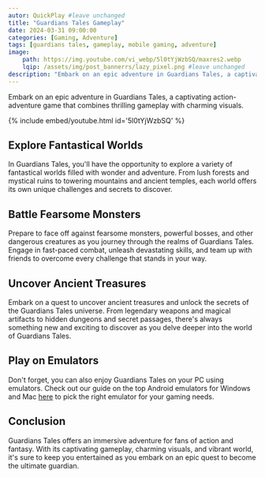 ```yaml
---
autor: QuickPlay #leave unchanged
title: "Guardians Tales Gameplay"
date: 2024-03-31 09:00:00
categories: [Gaming, Adventure]
tags: [guardians tales, gameplay, mobile gaming, adventure]
image: 
    path: https://img.youtube.com/vi_webp/5l0tYjWzbSQ/maxres2.webp 
    lqip: /assets/img/post_bannerrs/lazy_pixel.png #leave unchanged
description: "Embark on an epic adventure in Guardians Tales, a captivating action-adventure game that combines thrilling gameplay with charming visuals. Explore fantastical worlds, battle fearsome monsters, and uncover ancient treasures as you journey through a vibrant fantasy realm. Discover its immersive gameplay, stunning visuals, and how to become the ultimate guardian in this epic adventure."
---
```


Embark on an epic adventure in Guardians Tales, a captivating action-adventure game that combines thrilling gameplay with charming visuals.

{% include embed/youtube.html id='5l0tYjWzbSQ' %}

## Explore Fantastical Worlds
In Guardians Tales, you'll have the opportunity to explore a variety of fantastical worlds filled with wonder and adventure. From lush forests and mystical ruins to towering mountains and ancient temples, each world offers its own unique challenges and secrets to discover.

## Battle Fearsome Monsters
Prepare to face off against fearsome monsters, powerful bosses, and other dangerous creatures as you journey through the realms of Guardians Tales. Engage in fast-paced combat, unleash devastating skills, and team up with friends to overcome every challenge that stands in your way.

## Uncover Ancient Treasures
Embark on a quest to uncover ancient treasures and unlock the secrets of the Guardians Tales universe. From legendary weapons and magical artifacts to hidden dungeons and secret passages, there's always something new and exciting to discover as you delve deeper into the world of Guardians Tales.

## Play on Emulators
Don't forget, you can also enjoy Guardians Tales on your PC using emulators. Check out our guide on the top Android emulators for Windows and Mac [here](https://quickplaymobile.github.io/posts/Top-10-Best-Android-Emulators-for-Windows-and-Mac/) to pick the right emulator for your gaming needs.

## Conclusion
Guardians Tales offers an immersive adventure for fans of action and fantasy. With its captivating gameplay, charming visuals, and vibrant world, it's sure to keep you entertained as you embark on an epic quest to become the ultimate guardian.

